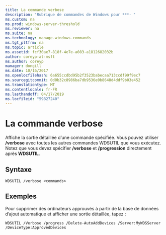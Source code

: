 ```yaml
---
title: La commande verbose
description: 'Rubrique de commandes de Windows pour ***- '
ms.custom: na
ms.prod: windows-server-threshold
ms.reviewer: na
ms.suite: na
ms.technology: manage-windows-commands
ms.tgt_pltfrm: na
ms.topic: article
ms.assetid: fcf30ae7-818f-4e7e-a083-a1812682032b
author: coreyp-at-msft
ms.author: coreyp
manager: dongill
ms.date: 10/16/2017
ms.openlocfilehash: 6a655ccdbd95b2f3523babecaa713ccdf99f9ec7
ms.sourcegitcommit: 0d0b32c8986ba7db9536e0b8648d4ddf9b03e452
ms.translationtype: MT
ms.contentlocale: fr-FR
ms.lasthandoff: 04/17/2019
ms.locfileid: "59827240"
---
```

# <a name="the-verbose-command"></a>La commande verbose



Affiche la sortie détaillée d’une commande spécifiée. Vous pouvez utiliser **/verbose** avec toutes les autres commandes WDSUTIL que vous exécutez. Notez que vous devez spécifier **/verbose** et **/progression** directement après **WDSUTIL**.

## <a name="syntax"></a>Syntaxe

```
WDSUTIL /verbose <commands>
```

## <a name="examples"></a>Exemples

Pour supprimer des ordinateurs approuvés à partir de la base de données d’ajout automatique et afficher une sortie détaillée, tapez :
```
WDSUTIL /Verbose /progress /Delete-AutoAddDevices /Server:MyWDSServer /DeviceType:ApprovedDevices
```